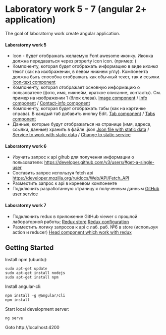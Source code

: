 # Laboratory work 5 - 7 (angular 2+ application)

The goal of laboratorny work create angular application.


#### Laboratorny work 5
* Icon - будет отображать желаемую Font awesome иконку. Иконка должна передаваться через property icon icon. (пример: <Icon icon=”ball” />) 
* Компоненту, которая будет отображать информацию в виде *иконка* текст (как на изображении, в левом нижнем углу). Компонента должна быть способна отображать как обычный текст, так и ссылки. 
[Icon-text component](src/app/components/icon-text)
* Компоненту, которая отображает основную информацию о пользователе (фото, имя, никнейм, краткое описание, контакты). См. пример на изображении 1 (блок слева). 
[Image component](src/app/components/image) / 
[Info component](src/app/components/info) / 
[Contact-info component](src/app/components/contact-info)
* Компоненту, которая будет отображать табы (как на картинке справа). В каждый таб добавить кнопку Edit.
[Tab component](src/app/components/tab) / 
[Tabs component](src/app/components/tabs)
* Данные, которые будут отображаться на странице (имя, адреса, ссылки, данные) хранить в файле .json
[Json file with static data](src/assets/static/data.json) / 
[Service to work with static data](src/app/services/static-user.service.ts) / 
[Change to static service](src/app/app.module.ts)

#### Laboratorny work 6
* Изучить запрос к api gihub для получения информации о пользователе: https://developer.github.com/v3/users/#get-a-single-user
* Составить запрос используя fetch api https://developer.mozilla.org/ru/docs/Web/API/Fetch_API
* Разместить запрос к api в корневом компоненте
* Подключить разработанную страницу к полученным данным
[GitHub user service](src/app/services/git-hub-user.service.ts)

#### Laboratorny work 7
* Подключить redux в приложение GitHub viewer с прошлой лабораторной работы;
[Redux store](src/app/store/store.ts)
[Redux configuration](src/app/app.module.ts)
* Разместить логику запросов к api с лаб. раб. №6 в store (используя action и reducer)
[Head component which work with redux](src/app/components/header)

## Getting Started
Install npm (ubuntu):
```
sudo apt-get update
sudo apt-get install nodejs
sudo apt-get install npm
```
Install angular-cli:
```
npm install -g @angular/cli
npm install
```
Start local development server:
```
ng serve
```
Goto http://localhost:4200

